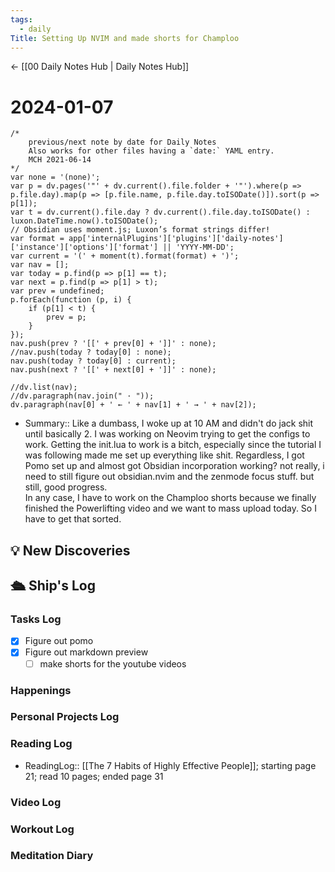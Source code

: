 ```yaml
---
tags:
  - daily
Title: Setting Up NVIM and made shorts for Champloo
---
```


<- [[00 Daily Notes Hub | Daily Notes Hub]]

# 2024-01-07
```dataviewjs
/*
    previous/next note by date for Daily Notes
    Also works for other files having a `date:` YAML entry.
    MCH 2021-06-14
*/
var none = '(none)';
var p = dv.pages('"' + dv.current().file.folder + '"').where(p => p.file.day).map(p => [p.file.name, p.file.day.toISODate()]).sort(p => p[1]);
var t = dv.current().file.day ? dv.current().file.day.toISODate() : luxon.DateTime.now().toISODate();
// Obsidian uses moment.js; Luxon’s format strings differ!
var format = app['internalPlugins']['plugins']['daily-notes']['instance']['options']['format'] || 'YYYY-MM-DD';
var current = '(' + moment(t).format(format) + ')';
var nav = [];
var today = p.find(p => p[1] == t);
var next = p.find(p => p[1] > t);
var prev = undefined;
p.forEach(function (p, i) {
    if (p[1] < t) {
        prev = p;
    }
});
nav.push(prev ? '[[' + prev[0] + ']]' : none);
//nav.push(today ? today[0] : none);
nav.push(today ? today[0] : current);
nav.push(next ? '[[' + next[0] + ']]' : none);

//dv.list(nav);
//dv.paragraph(nav.join(" · "));
dv.paragraph(nav[0] + ' ← ' + nav[1] + ' → ' + nav[2]);
```
- Summary:: Like a dumbass, I woke up at 10 AM and didn't do jack shit until basically 2. I was working on Neovim trying to get the configs to work. Getting the init.lua to work is a bitch, especially since the tutorial I was following made me set up everything like shit. Regardless, I got Pomo set up and almost got Obsidian incorporation working? not really, i need to still figure out obsidian.nvim and the zenmode focus stuff. but still, good progress. <br> In any case, I have to work on the Champloo shorts because we finally finished the Powerlifting video and we want to mass upload today. So I have to get that sorted.

## 💡 New Discoveries



## 🛳️ Ship's Log
### Tasks Log
- [x] Figure out pomo
- [x] Figure out markdown preview
	- [ ] make shorts for the youtube videos

### Happenings

### Personal Projects Log

### Reading Log
* ReadingLog:: [[The 7 Habits of Highly Effective People]]; starting page 21; read 10 pages; ended page 31
### Video Log

### Workout Log

### Meditation Diary
